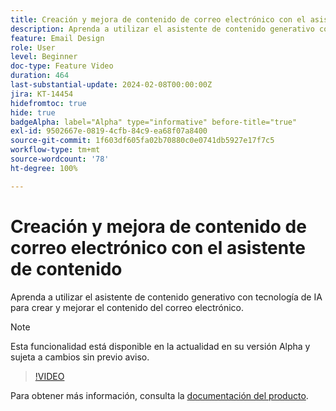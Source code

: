 ```yaml
---
title: Creación y mejora de contenido de correo electrónico con el asistente de contenido
description: Aprenda a utilizar el asistente de contenido generativo con tecnología de IA para crear y mejorar el contenido del correo electrónico.
feature: Email Design
role: User
level: Beginner
doc-type: Feature Video
duration: 464
last-substantial-update: 2024-02-08T00:00:00Z
jira: KT-14454
hidefromtoc: true
hide: true
badgeAlpha: label="Alpha" type="informative" before-title="true"
exl-id: 9502667e-0819-4cfb-84c9-ea68f07a8400
source-git-commit: 1f603df605fa02b70880c0e0741db5927e17f7c5
workflow-type: tm+mt
source-wordcount: '78'
ht-degree: 100%

---
```


# Creación y mejora de contenido de correo electrónico con el asistente de contenido

Aprenda a utilizar el asistente de contenido generativo con tecnología de IA para crear y mejorar el contenido del correo electrónico.

>[!NOTE]
>
> Esta funcionalidad está disponible en la actualidad en su versión Alpha y sujeta a cambios sin previo aviso.

>[!VIDEO](https://video.tv.adobe.com/v/3425796/?learn=on)

Para obtener más información, consulta la [documentación del producto](https://experienceleague.adobe.com/es/docs/campaign-web/v8/msg/email/content/content-assistant/generative-gs).
